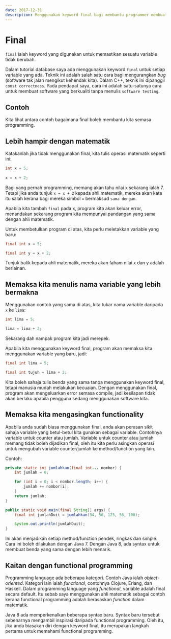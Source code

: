 ```yaml
---
date: 2017-12-31
description: Menggunakan keyword final bagi membantu programmer membuat sedikit kesilapan, menghasilkan software yang lebih berkualiti
---
```


# Final

`final` ialah keyword yang digunakan untuk memastikan sesuatu variable tidak
berubah.

Dalam tutorial database saya ada menggunakan keyword `final` untuk setiap
variable yang ada. Teknik ini adalah salah satu cara bagi mengurangkan _bug_
(software tak jalan mengikut kehendak kita). Dalam C++, teknik ini dipanggil
`const correctness`. Pada pendapat saya, cara ini adalah satu-satunya cara untuk
membuat software yang berkualiti tanpa menulis `software testing`.

## Contoh

Kita lihat antara contoh bagaimana final boleh membantu kita semasa programming.

## Lebih hampir dengan matematik

Katakanlah jika tidak menggunakan final, kita tulis operasi matematik seperti ini:

```java
int x = 5;
        
x = x + 2;
```

Bagi yang pernah programming, memang akan tahu nilai x sekarang ialah 7. Tetapi
jika anda tunjuk `x = x + 2` kepada ahli matematik, mereka akan kata itu salah
kerana bagi mereka simbol `=` bermaksud `sama dengan`.

Apabila kita tambah `final` pada x, program kita akan keluar error, menandakan
sekarang program kita mempunyai pandangan yang sama dengan ahli matematik.

Untuk membetulkan program di atas, kita perlu meletakkan variable yang baru:

```java
final int x = 5;

final int y = x + 2;
```

Tunjuk balik kepada ahli matematik, mereka akan faham nilai x dan y adalah
berlainan.

## Memaksa kita menulis nama variable yang lebih bermakna

Menggunakan contoh yang sama di atas, kita tukar nama variable daripada `x` ke
`lima`:

```java
int lima = 5;

lima = lima + 2;
```

Sekarang dah nampak program kita jadi merepek.

Apabila kita menggunakan keyword final, program akan memaksa kita menggunakan
variable yang baru, jadi:

```java
final int lima = 5;

final int tujuh = lima + 2;
```

Kita boleh sahaja tulis benda yang sama tanpa menggunakan keyword final, tetapi
manusia mudah melakukan kecuaian. Dengan menggunakan final, program akan
mengeluarkan error semasa compile, jadi kesilapan tidak akan berlaku apabila
pengguna sedang menggunakan software kita.

## Memaksa kita mengasingkan functionality

Apabila anda sudah biasa menggunakan final, anda akan perasan sikit sahaja
variable yang betul-betul kita gunakan sebagai variable. Contohnya variable
untuk counter atau jumlah. Variable untuk counter atau jumlah memang tidak boleh
dijadikan final, oleh itu kita perlu asingkan operasi untuk mengubah variable
counter/jumlah ke method/function yang lain.

Contoh:

```java
private static int jumlahkan(final int... nombor) {
    int jumlah = 0;

    for (int i = 0; i < nombor.length; i++) {
        jumlah += nombor[i];
    }
    return jumlah;
}

public static void main(final String[] args) {
    final int jumlahDuit = jumlahkan(34, 56, 123, 56, 100);

    System.out.println(jumlahDuit);
}
```

Ini akan menjadikan setiap method/function pendek, ringkas dan simple. Cara ini
boleh dilakukan dengan Java 7. Dengan Java 8, ada syntax untuk membuat benda
yang sama dengan lebih menarik.

## Kaitan dengan functional programming

Programming language ada beberapa kategori. Contoh Java ialah _object-oriented_.
Kategori lain ialah _functional_, contohnya Clojure, Erlang, dan Haskell. Dalam
programming language yang _functional_, variable adalah final secara default.
Itu sebab saya menggunakan ahli matematik sebagai contoh kerana functional
programming adalah berasaskan _function_ dalam matematik.

Java 8 ada memperkenalkan beberapa syntax baru. Syntax baru tersebut sebenarnya
mengambil inspirasi daripada functional programming. Oleh itu, jika anda
biasakan diri dengan keyword final, itu merupakan langkah pertama untuk memahami
functional programming.
